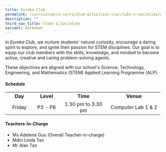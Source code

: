 ```yaml
---
title: Eureka Club
permalink: /curriculum/co-curriculum-activities-cca/clubs-n-societies/eureka-club/
description: ""
third_nav_title: Clubs & Societies
variant: markdown
---
```

In *Eureka* Club,  we nurture students' natural curiosity, encourage a daring spirit to explore, and ignite their passion for STEM disciplines. Our goal is to equip our club members with the skills, knowledge, and mindset to become active, creative and caring problem-solving agents.

These objectives are aligned with our school's Science, Technology, Engineering, and Mathematics (STEM) Applied Learning Programme (ALP).
<h4><strong>Schedule</strong></h4>
<table>
<tbody>
<tr>
<td style="text-align: center;" width="76"><strong>Day</strong></td>
<td style="text-align: center;" width="68"><strong>Level</strong></td>
<td style="text-align: center;" width="139"><strong>Time</strong></td>
<td style="text-align: center;" width="156"><strong>Venue</strong></td>
</tr>
<tr>
<td style="text-align: center;" width="76">Friday</td>
<td style="text-align: center;" width="68">P3 - P6</td>
<td style="text-align: center;" width="139">1.30 pm to 3.30 pm</td>
<td style="text-align: center;" width="156">Computer Lab 1 &amp; 2</td>
</tr>
</tbody>
</table>
<h4><strong>Teachers-In-Charge</strong></h4>
<ul>
<li>Ms Adelene Guo (Overall Teacher-in-charge)</li>
<li>Mdm Linda Tan</li>
<li>Mr Alan Tan</li>
</ul>